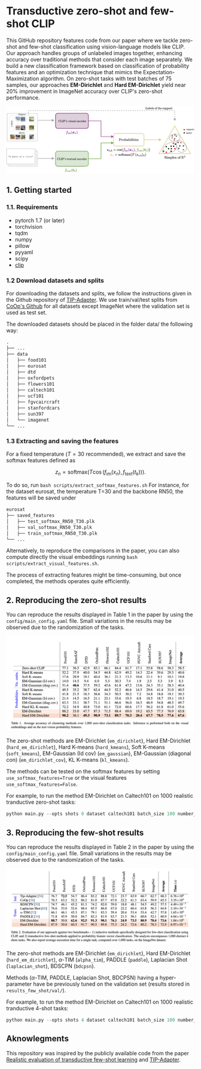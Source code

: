 # Transductive zero-shot and few-shot CLIP

This GitHub repository features code from our paper where we tackle zero-shot and few-shot classification using vision-language models like CLIP. Our approach handles groups of unlabeled images together, enhancing accuracy over traditional methods that consider each image separately. We build a new classification framework based on classification of probability features and an optimization technique that mimics the Expectation-Maximization algorithm. On zero-shot tasks with test batches of 75 samples, our approaches **EM-Dirichlet** and **Hard EM-Dirichlet** yield near 20% improvement in ImageNet accuracy over CLIP's zero-shot performance. 

<img src="figures/framework.png" scale=0.8/>

## 1. Getting started

### 1.1. Requirements

- pytorch 1.7 (or later)
- torchvision 
- tqdm
- numpy
- pillow
- pyyaml
- scipy
- [clip](https://github.com/openai/CLIP)


### 1.2 Download datasets and splits
For downloading the datasets and splits, we follow the instructions given in the Github repository of [TIP-Adapter](https://github.com/gaopengcuhk/Tip-Adapter). We use train/val/test splits from [CoOp's Github](https://github.com/KaiyangZhou/CoOp) for all datasets except ImageNet where the validation set is used as test set.

The downloaded datasets should be placed in the folder data/ the following way:

    .
    ├── ...
    ├── data           
    │   ├── food101       
    │   ├── eurosat       
    │   ├── dtd       
    │   ├── oxfordpets       
    │   ├── flowers101     
    │   ├── caltech101      
    │   ├── ucf101       
    │   ├── fgvcaircraft                
    │   ├── stanfordcars      
    │   ├── sun397        
    │   └── imagenet               
    └── ...

### 1.3 Extracting and saving the features
For a fixed temperature ($T=30$ recommended), we extract and save the softmax features defined as
```math 
z_n = \text{softmax}(T \cos(f_{\text{im}}(x_n), f_{\text{text}}(t_k) )).
```
To do so, run ```bash scripts/extract_softmax_features.sh```
For instance, for the dataset eurosat, the temperature T=30 and the backbone RN50, the features will be saved under

    eurosat
    ├── saved_features                    
    │   ├── test_softmax_RN50_T30.plk
    │   ├── val_softmax_RN50_T30.plk           
    │   ├── train_softmax_RN50_T30.plk           
    └── ...

Alternatively, to reproduce the comparisons in the paper, you can also compute directly the visual embeddings running ```bash scripts/extract_visual_features.sh```.

The process of extracting features might be time-consuming, but once completed, the methods operates quite efficiently.

## 2. Reproducing the zero-shot results

You can reproduce the results displayed in Table 1 in the paper by using the ```config/main_config.yaml``` file. Small variations in the results may be observed due to the randomization of the tasks.

<img src="figures/table_1.png" scale=0.8/>

The zero-shot methods are EM-Dirichlet (```em_dirichlet```), Hard EM-Dirichlet (```hard_em_dirichlet```), Hard K-means (```hard_kmeans```), Soft K-means (```soft_kmeans```), EM-Gaussian (Id cov) (```em_gaussian```), EM-Gaussian (diagonal con) (```em_dirichlet_cov```), KL K-means (```kl_kmeans```). 

The methods can be tested on the softmax features by setting ```use_softmax_features=True``` or the visual features ```use_softmax_features=False```.

For example, to run the method EM-Dirichlet on Caltech101 on 1000 realistic tranductive zero-shot tasks: 
```python
python main.py --opts shots 0 dataset caltech101 batch_size 100 number_tasks 1000 use_softmax_feature True
```

## 3. Reproducing the few-shot results

You can reproduce the results displayed in Table 2 in the paper by using the ```config/main_config.yaml``` file. Small variations in the results may be observed due to the randomization of the tasks.

<img src="figures/table_2.png" scale=0.8/>

The zero-shot methods are EM-Dirichlet (```em_dirichlet```), Hard EM-Dirichlet (```hard_em_dirichlet```), $\alpha$-TIM (```alpha_tim```), PADDLE (```paddle```), Laplacian Shot (```laplacian_shot```), BDSCPN (```bdcpsn```).

Methods ($\alpha$-TIM, PADDLE, Laplacian Shot, BDCPSN) having a hyper-parameter have be previously tuned on the validation set (results stored in ``results_few_shot/val/``).

For example, to run the method EM-Dirichlet on Caltech101 on 1000 realistic tranductive 4-shot tasks: 
```python
python main.py --opts shots 4 dataset caltech101 batch_size 100 number_tasks 1000 use_softmax_feature True
```

## Aknowlegments
This repository was inspired by the publicly available code from the paper [Realistic evaluation of transductive few-shot learning](https://github.com/oveilleux/Realistic_Transductive_Few_Shot) and [TIP-Adapter](https://github.com/gaopengcuhk/Tip-Adapter).





